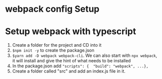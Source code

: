 # webpack config Setup

# Setup webpack with typescript

1. Create a folder for the project and CD into it
2. `$npm init -y` to create the package.json
3. `$yarn add -D webpack webpack-cli`. We can also start with `npx webpack`, it will install and give the hint of what needs to be installed
4. In the package.json add `"scripts": {  "build": "webpack", ...},`
5. Create a folder called "src" and add an index.js file in it.

